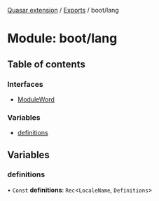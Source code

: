 [Quasar extension](../index.md) / [Exports](../modules.md) / boot/lang

# Module: boot/lang

## Table of contents

### Interfaces

- [ModuleWord](../interfaces/boot_lang.ModuleWord.md)

### Variables

- [definitions](boot_lang.md#definitions)

## Variables

### definitions

• `Const` **definitions**: `Rec`<`LocaleName`, `Definitions`\>
